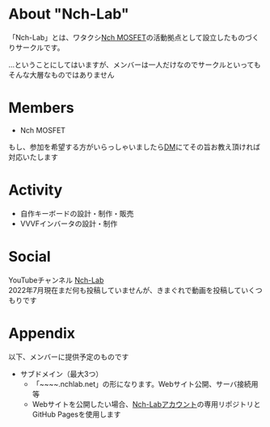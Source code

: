 # About "Nch-Lab"

「Nch-Lab」とは、ワタクシ<a href="https://twitter.com/Nch_MOSFET" target="_blank" rel="noopener noreferrer">Nch MOSFET</a>の活動拠点として設立したものづくりサークルです。

...ということにしてはいますが、メンバーは一人だけなのでサークルといってもそんな大層なものではありません

# Members

- Nch MOSFET

もし、参加を希望する方がいらっしゃいましたら<a href="https://www.twitter.com/messages/compose?recipient_id=1358261719701721088">DM</a>にてその旨お教え頂ければ対応いたします

# Activity

- 自作キーボードの設計・制作・販売
- VVVFインバータの設計・制作

# Social

YouTubeチャンネル <a href="https://www.youtube.com/channel/UCHh3sU1-ILivTzyj8Z14X7w" target="_blank" rel="noopener noreferrer">Nch-Lab</a>  
2022年7月現在まだ何も投稿していませんが、きまぐれで動画を投稿していくつもりです

# Appendix

以下、メンバーに提供予定のものです

- サブドメイン（最大3つ）
  - 「\~\~\~\~.nchlab.net」の形になります。Webサイト公開、サーバ接続用等
  - Webサイトを公開したい場合、<a href="https://github.com/Nch-Lab">Nch-Labアカウント</a>の専用リポジトリとGitHub Pagesを使用します
  
